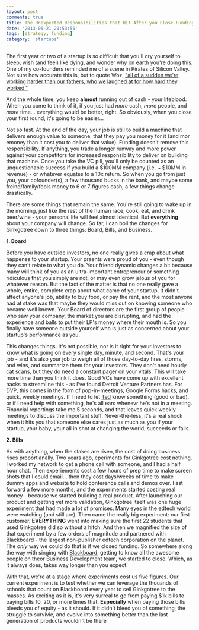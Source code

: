 ```yaml
---
layout: post
comments: true
title: The Unexpected Responsibilities that Hit After you Close Funding
date: '2013-06-21 20:53:55'
tags: [strategy, funding]
category: 'startups'
---
```


The first year or two of a startup is so difficult that you'll cry yourself to sleep, wish (and feel) like dying, and wonder why on earth you're doing this. One of my co-founders reminded me of a scene in Pirates of Silicon Valley. Not sure how accurate this is, but to quote Woz, ["all of a sudden we're working harder than our fathers, who we laughed at for how hard they worked."](http://www.youtube.com/watch?feature=player_detailpage&v=47ehNQIfHGs#t=32s)

And the whole time, you keep **almost** running out of cash - your lifeblood. When you come to think of it, if you just had *more* cash, *more* people, and *more* time... everything would be better, right. So obviously, when you close your first round, it's going to be easier...


Not so fast. At the end of the day, your job is still to build a machine that delivers enough value to someone, that they pay you money for it (and mor emoney than it cost you to deliver that value). Funding doesn't remove this responsibility. If anything, you trade a longer runway and more power against your competitors for increased responsibility to deliver on building that machine. Once you take the VC pill, you'll only be counted as an unquestionable success if you build a $100MM company (i.e. ~ $10MM in revenue) - or whatever equates to a 10x return. So when you go from just you, your cofounder(s), a few thousand bucks in the bank, and maybe some freind/family/fools money to 6 or 7 figures cash, a few things change drastically.

There are some things that remain the same. You're still going to wake up in the morning, just like the rest of the human race, cook, eat, and drink beer/wine - your personal life will feel almost identical. But **everything** about your company will change. So far, I can boil the changes for Ginkgotree down to three things: Board, Bills, and Business.

**1. Board**

Before you have outside investors, no one really gives a crap about what happenes to your startup. Your praents were proud of you - even though they can't relate to what you do. Your friend dynamic changes a bit because many will think of you as an ultra-important entrepreneur or something ridiculous that you simply are not, or may even grow jelous of you for whatever reason. But the fact of the matter is that no one really gave a whole, entire, complete crap about what came of your startup. It didn't affect anyone's job, ability to buy food, or pay the rent, and the most anyone had at stake was that maybe they would miss out on knowing someone who became well known. Your Board of directors are the first group of people who saw your company, the market you are disrupting, and had the experience and balls to put their LP's money where their mouth is. So you finally have someone outside yourself who is just as concerned about your startup's performance as you.

This changes things. It's not possible, nor is it right for your investors to know what is going on every single day, minute, and second. That's your job - and it's also your job to weigh all of those day-to-day fires, storms, and wins, and summarize them for your investors. They don't need hourly cat scans, but they do need a constant pager on your vitals. This will take more time than you think it does. Good VCs have come up with excellent hacks to streamline this - as I've found Detroit Venture Partners has. For DVP, this comes in the form of pop-in-meetings, Google Forms hacks, and quick, weekly meetings. If I need to let [Ted](http://tedserbinski.com/) know something (good or bad), or if I need help with something, he's all ears whenevr he's not in a meeting. Financial reportings take me 5 seconds, and that leaves quick weekly meetings to discuss the important stuff. Never-the-less, it's a real shock when it hits you that someone else cares just as much as you if your startup, your baby, your all in shot at changing the world, succeeds or fails.

**2. Bills**

As with anything, when the stakes are risen, the cost of doing business rises proportianally. Two years ago, eperiments for Ginkgotree cost nothing. I worked my network to get a phone call with someone, and I had a half hour chat. Then experiements cost a few hours of prep time to make screen shots that I could email... then they cost days/weeks of time to make dummy apps and website to hold conference calls and demos over. Fast forward a few more months, and the experiments started costing real money - because we started building a real product. After launching our product and getting yet more validation, Ginkgotree itself was one huge experiment that had made a lot of promises. Many eyes in the edtech world were watching (and still are). Then came the really big experiment: our first customer. **EVERYTHING** went into making sure the first 22 students that used Ginkgotree did so without a hitch. And then we magnified the size of that experiment by a few orders of magnitude and partnered with Blackboard - the largest non-publisher edtech corporation on the planet. The *only* way we could do that is if we closed funding. So somewhere along the way with singing with [Blackboard](http://www.blackboard.com), getting to know all the awesome people on theor Business Development team, we started to close. Which, as it always does, takes way longer than you expect.

With that, we're at a stage where experiments cost us five figures. Our current experiment is to test whether we can leverage the thouands of schools that count on Blackboard every year to sell Ginkgotree to the masses. As exciting as it is, it's very surreal to go from paying $1k bills to paying bills 10, 20, or more times that. **Especially** when paying those bills bleeds you of equity - as it should. If it didn't bleed you of something, the struggle to survivie, and evolve into something better than the last generation of products wouldn't be there